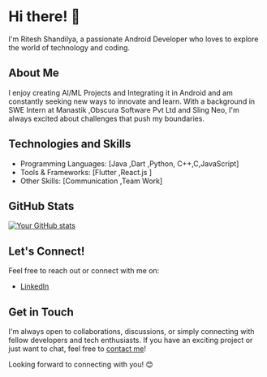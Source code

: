 # Hi there! 👋

I'm Ritesh Shandilya, a passionate Android Developer who loves to explore the world of technology and coding.

## About Me

I enjoy creating AI/ML Projects and Integrating it in Android and am constantly seeking new ways to innovate and learn. With a background in SWE Intern at Manastik ,Obscura Software Pvt Ltd and Sling Neo, I'm always excited about challenges that push my boundaries.

## Technologies and Skills

- Programming Languages: [Java ,Dart ,Python, C++,C,JavaScript]
- Tools & Frameworks: [Flutter ,React.js ]
- Other Skills: [Communication ,Team Work]

## GitHub Stats

[![Your GitHub stats](https://github-readme-stats.vercel.app/api?username=yourusername&show_icons=true)](https://github.com/yourusername)

## Let's Connect!

Feel free to reach out or connect with me on:
- [LinkedIn](www.linkedin.com/in/ritesh-kumar-323899247)


## Get in Touch

I'm always open to collaborations, discussions, or simply connecting with fellow developers and tech enthusiasts. If you have an exciting project or just want to chat, feel free to [contact me](mailto:riteshkumarlsarai@gmail.com)!

Looking forward to connecting with you! 😊

